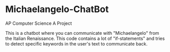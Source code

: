 # Michaelangelo-ChatBot
AP Computer Science A Project

This is a chatbot where you can communicate with "Michaelangelo" from the Italian Renaissance. This code contains a lot of "if-statements" and tries to detect specific keywords in the user's text to communicate back.
